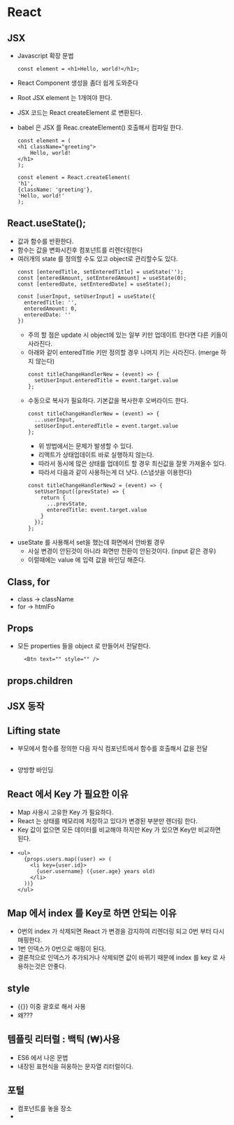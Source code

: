 # React

## JSX
- Javascript 확장 문법
    ~~~
    const element = <h1>Hello, world!</h1>;
    ~~~
- React Component 생성을 좀더 쉽게 도와준다
- Root JSX element 는 1개여야 한다.
- JSX 코드는 React createElement 로 변환된다.
- babel 은 JSX 를 Reac.createElement() 호출해서 컴파일 한다.
    ~~~
    const element = (
    <h1 className="greeting">
        Hello, world!
    </h1>
    );
    ~~~

    ~~~
    const element = React.createElement(
    'h1',
    {className: 'greeting'},
    'Hello, world!'
    );
    ~~~
## React.useState();
  - 값과 함수를 반환한다.
  - 함수는 값을 변화시킨후 컴포넌트를 리렌더링한다
  - 여러개의 state 를 정의할 수도 있고 object로 관리할수도 있다.
    ~~~
    const [enteredTitle, setEnteredTitle] = useState('');
    const [enteredAmount, setEnteredAmount] = useState(0);
    const [enteredDate, setEnteredDate] = useState();
    ~~~
    ~~~
    const [userInput, setUserInput] = useState({
      enteredTitle: '',
      enteredAmount: 0,
      enteredDate: ''
    })
    ~~~
    - 주의 할 점은 update 시 object에 있는 일부 키만 업데이트 한다면 다른 키들이 사라진다.
    - 아래와 같이 enteredTitle 키만 정의할 경우 나머지 키는 사라진다. (merge 하지 않는다)      
      ~~~
      const titleChangeHandlerNew = (event) => {
        setUserInput.enteredTitle = event.target.value
      };
      ~~~ 
    - 수동으로 복사가 필요하다. 기본값을 복사한후 오버라이드 한다.
      ~~~
      const titleChangeHandlerNew = (event) => {
        ...userInput,
        setUserInput.enteredTitle = event.target.value
      };
      ~~~ 
      - 위 방법에서는 문제가 발생할 수 있다. 
      - 리액트가 상태업데이트 바로 실행하지 않는다. 
      - 따라서 동시에  많은 상태를 업데이트 할 경우 최신값을 잘못 가져올수 있다.
      - 따라서 다음과 같이 사용하는게 더 낫다. (스냅샷을 이용한다)
      ~~~
      const titleChangeHandlerNew2 = (event) => {
        setUserInput((prevState) => {
          return {
            ...prevState,
            enteredTitle: event.target.value
          }
        });
      };
      ~~~
  - useState 를 사용해서 set을 했는데 화면에서 안바뀔 경우
    - 사실 변경이 안된것이 아니라 화면만 전환이 안된것이다. (input 같은 경우)
    - 이럴때에는 value 에 입력 값을 바인딩 해준다.
       
## Class, for
- class -> className
- for -> htmlFo

## Props
- 모든 properties 들을 object 로 만들어서 전달한다.
  ~~~
    <Btn text="" style="" />
  ~~~
      
## props.children

## JSX 동작

## Lifting state
- 부모에서 함수를 정의한 다음 자식 컴포넌트에서 함수를 호출해서 값을 전달
##
- 양방향 바인딩

## React 에서 Key 가 필요한 이유
- Map 사용시 고유한 Key 가 필요하다. 
- React 는 상태를 메모리에 저장하고 있다가 변경된 부분만 렌더링 한다.
- Key 값이 없으면 모든 데이터를 비교해야 하지만 Key 가 있으면 Key만 비교하면 된다.
- ~~~
  <ul>
    {props.users.map((user) => (
      <li key={user.id}>
        {user.username} ({user.age} years old)
      </li>
    ))}
  </ul>
  ~~~

## Map 에서 index 를 Key로 하면 안되는 이유
- 0번의 index 가 삭제되면 React 가 변경을 감지하여 리렌더링 되고 0번 부터 다시 매핑한다. 
- 1번 인덱스가 0번으로 매핑이 된다.
- 결론적으로 인덱스가 추가되거나 삭제되면 값이 바뀌기 때문에 index 를 key 로 사용하는것은 안좋다.

## style
- {{}} 이중 괄호로 해서 사용
- 왜???

## 템플릿 리터럴 : 백틱 (₩)사용
- ES6 에서 나온 문법
- 내장된 표현식을 혀옹하는 문자열 리터럴이다.
  
## 포털
- 컴포넌트를 놓을 장소
- 

